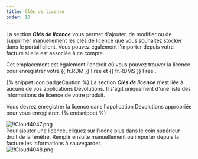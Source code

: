 ```yaml
---
title: Clés de licence
order: 10
---
```

La section ***Clés de licence*** vous permet d'ajouter, de modifier ou de supprimer manuellement les clés de licence que vous souhaitez stocker dans le portail client. Vous pouvez également l'importer depuis votre facture si elle est associée à ce compte.  

Cet emplacement est également l'endroit où vous pouvez trouver la licence pour enregistrer votre {{ fr.RDM }} Free et {{ fr.RDMS }} Free . 

{% snippet icon.badgeCaution %} 
La section ***Clés de licence*** n'est liée à aucune de vos applications Devolutions. Il s'agit uniquement d'une liste des informations de licence de votre produit.  

Vous devrez enregistrer la licence dans l'application Devolutions appropriée pour vous enregistrer. 
{% endsnippet %}
  
![!!Cloud4047.png](https://webdevolutions.azureedge.net/docs/fr/cloud/Cloud4047.png)  
Pour ajouter une licence, cliquez sur l'icône plus dans le coin supérieur droit de la fenêtre. Remplir ensuite manuellement ou importer depuis la facture les informations à sauvegarder.  
![!!Cloud4048.png](https://webdevolutions.azureedge.net/docs/fr/cloud/Cloud4048.png) 

